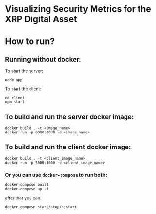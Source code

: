 # Visualizing Security Metrics for the XRP Digital Asset 

# How to run?
## Running without docker:
To start the server:
```
node app
```
To start the client:
```
cd client
npm start
```

## To build and run the server docker image:
```
docker build . -t <image_name>
docker run -p 8080:8080 -d <image_name>
```

## To build and run the client docker image:
```
docker build . -t <client_image_name>
docker run -p 3000:3000 -d <client_image_name>
```

### Or you can use `docker-compose` to run both:
```
docker-compose build
docker-compose up -d
```
after that you can:
```
docker-compose start/stop/restart
```

